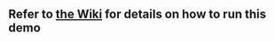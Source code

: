 ## Refer to [the Wiki](https://github.com/esimonds/PhenoSOM/wiki/Running-the-FR-FCM-Z3HK-demo) for details on how to run this demo
